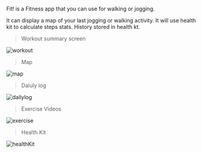 
Fit! is a Fitness app that you can use for walking or jogging. 

It can display a map of your last jogging or walking activity. 
It will use health kit to calculate steps stats. History stored in health kt.

> Workout summary screen


![workout](https://github.com/mahesh46/Fit-/assets/3464277/d02abd02-75af-465b-afe4-976ecdac28f9)

> Map 

![map](https://github.com/mahesh46/Fit-/assets/3464277/58e60e33-6ab5-45e5-9540-cc17f57044f0)

> Daiuly log

![dailylog](https://github.com/mahesh46/Fit-/assets/3464277/2129e86c-0b99-40b0-aa8c-ec0d11e94b00)

> Exercise Videos

![exercise](https://github.com/mahesh46/Fit-/assets/3464277/1237add6-8b17-4d02-b309-7b2be064ece8)


> Health Kit

![healthKit](https://github.com/mahesh46/Fit-/assets/3464277/90f63914-f142-4ce9-8d43-8d8a0c0e00df)

